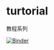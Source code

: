 # turtorial
教程系列

[![Binder](https://mybinder.org/badge_logo.svg)](https://mybinder.org/v2/gh/ai4energy/turtorial/main)

